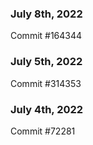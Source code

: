 ### July 8th, 2022

Commit #164344

### July 5th, 2022

Commit #314353


### July 4th, 2022

Commit #72281
